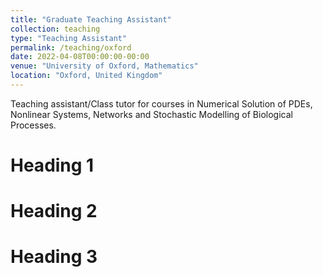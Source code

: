 ```yaml
---
title: "Graduate Teaching Assistant"
collection: teaching
type: "Teaching Assistant"
permalink: /teaching/oxford
date: 2022-04-08T00:00:00-00:00
venue: "University of Oxford, Mathematics"
location: "Oxford, United Kingdom"
---
```


Teaching assistant/Class tutor for courses in Numerical Solution of PDEs, Nonlinear Systems, Networks and Stochastic Modelling of Biological Processes.

Heading 1
======

Heading 2
======

Heading 3
======
